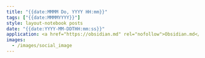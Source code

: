 ```yaml
---
title: "{{date:MMMM Do, YYYY HH:mm}}"
tags: ["{{date:MMMMYYYY}}"]
style: layout-notebook posts
date: "{{date:YYYY-MM-DDTHH:mm:ss}}"
application: <a href="https://obsidian.md" rel="nofollow">Obsidian.md</a>
images:
  - /images/social_image
---
```

